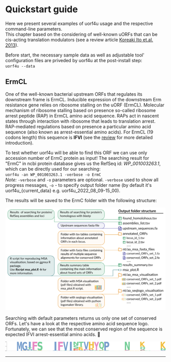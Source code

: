 # Quickstart guide

Here we present several examples of uorf4u usage and the respective command-line parameters.  
This chapter based on the considering of well-known uORFs that can be cis-acting translation modulators (see a review article [Koreaki Ito et.al. 2013](https://www.annualreviews.org/doi/10.1146/annurev-biochem-080211-105026)).

Before start, the necessary sample data as well as adjustable tool' configuration files are priveded by uorf4u at the post-install step:    
`uorf4u --data`   


## ErmCL 

One of the well-known bacterial upstream ORFs that regulates its downstream frame is ErmCL. Inducible expression of the downstream Erm resistance gene relies on ribosome stalling on the uORF (ErmCL). Molecular mechanism of ribosome stalling based on presence so-called ribosome arrest peptide (RAP) in ErmCL amino acid sequence. RAPs act in nascent states through interaction with ribosome that leads to translation arrest.  
RAP-mediated regulations based on presence a particular amino acid sequence (also known as arrest-essential amino acids). For ErmCL (19 codons length) this sequence is **IFVI** (see the [review](https://www.annualreviews.org/doi/10.1146/annurev-biochem-080211-105026) for more detailed introduction). 

To test whether uorf4u will be able to find this ORF we can use only accession number of ErmC protein as input! The searching result for "ErmC" in ncbi protein database gives us the RefSeq id: *WP_001003263.1*, which can be directly used for our searching:  
`uorf4u -an WP_001003263.1 -verbose -o ErmC `  
*Note:* `-verbose` and `-o` parameters are optional. `-verbose` used to show all progress messages, `-o` - to specify output folder name (by default it's uorf4u_{current_data} e.g. uorf4u_2022_08_09-15_00).  

The results will be saved to the ErmC folder with the following structure:

<img  src="img/output.svg" width="750"/>

Searching with default parameters returns us only one set of conserved ORFs. Let's have a look at the respective amino acid sequence logo. Fortunately, we can see that the most conserved region of the sequence is expected IFVI arrest-essential amino acids. 🥳

<img  src="img/ermcl_logo.svg" width="700"/>



---

